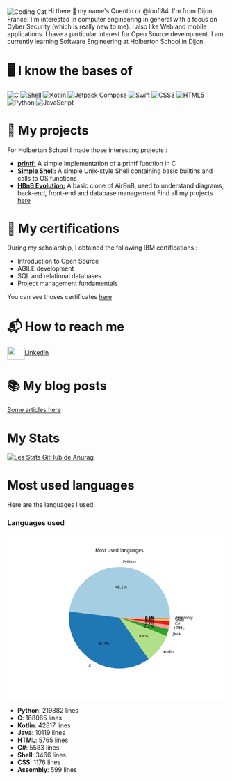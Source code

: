 <img align="center" alt="Coding Cat" width="1000" src="https://media0.giphy.com/media/v1.Y2lkPTc5MGI3NjExdWg5c3ZpZXRxaWF0dHBydDkweWMycDU5ZDd1cGkycG1wbWF2aTV0MiZlcD12MV9pbnRlcm5hbF9naWZfYnlfaWQmY3Q9Zw/FcqKy4Kj7XOK0hCW4g/giphy.gif">
Hi there 👋 my name's Quentin or @loufi84. I'm from Dijon, France.
I'm interested in computer engineering in general with a focus on Cyber Security (which is really new to me). I also like Web and mobile applications.
I have a particular interest for Open Source development.
I am currently learning Software Engineering at Holberton School in Dijon.

# 🖥️ I know the bases of
![C](https://img.shields.io/badge/C-A8B9CC?style=flat&logo=c&logoColor=white)
![Shell](https://img.shields.io/badge/Shell-89E051?style=flat&logo=gnubash&logoColor=white)
![Kotlin](https://img.shields.io/badge/Kotlin-7F52FF?style=flat&logo=kotlin&logoColor=white)
![Jetpack Compose](https://img.shields.io/badge/Jetpack_Compose-03DAC5?style=flat&logo=jetpack&logoColor=black)
![Swift](https://img.shields.io/badge/Swift-F05138?style=flat&logo=swift&logoColor=white)
![CSS3](https://img.shields.io/badge/CSS3-1572B6?style=flat&logo=css3&logoColor=white)
![HTML5](https://img.shields.io/badge/HTML5-E34F26?style=flat&logo=html5&logoColor=white)
![Python](https://img.shields.io/badge/Python-3776AB?style=flat&logo=python&logoColor=white)
![JavaScript](https://img.shields.io/badge/JavaScript-F7DF1E?style=flat&logo=javascript&logoColor=black)

# 🚀 My projects
For Holberton School I made those interesting projects :
- <a href="https://github.com/loufi84/holbertonschool-printf" target="blank"><strong>printf:</a></strong> A simple implementation of a printf function in C
- <a href="https://github.com/loufi84/holbertonschool-simple_shell" target="blank"><strong>Simple Shell:</a></strong> A simple Unix-style Shell containing basic builtins and calls to OS functions
- <a href="https://github.com/loufi84/holbertonschool-hbnb" target="blank"><strong>HBnB Evolution:</a></strong> A basic clone of AirBnB, used to understand diagrams, back-end, front-end and database management
Find all my projects <a href="https://github.com/loufi84?tab=repositories" target="blank">here</a>

# 🏅 My certifications
During my scholarship, I obtained the following IBM certifications :
- Introduction to Open Source
- AGILE development
- SQL and relational databases
- Project management fundamentals

You can see thoses certificates <a href="https://github.com/loufi84/holbertonschool-france-certificates-ibm" target="blank">here</a>

# 📬 How to reach me
<a href="https://www.linkedin.com/in/quentin-lataste-b5a359193/" target="blank"><img align="center" src="https://cdn.jsdelivr.net/npm/simple-icons@3.0.1/icons/linkedin.svg" alt="" height="30" width="40" />Linkedin</a>

<h1>📚 My blog posts</h1>
<a href="https://medium.com/@quentin.lataste" target="blank"><p>Some articles here</p></a>

# My Stats
[![Les Stats GitHub de Anurag](https://github-readme-stats.vercel.app/api?username=loufi84&show_icons=true&theme=tokyonight)](https://github.com/anuraghazra/github-readme-stats)

# Most used languages
Here are the languages I used:
### Languages used

![Languages used](languages.png)

- **Python**: 219882 lines
- **C**: 168065 lines
- **Kotlin**: 42817 lines
- **Java**: 10119 lines
- **HTML**: 5765 lines
- **C#**: 5583 lines
- **Shell**: 3466 lines
- **CSS**: 1176 lines
- **Assembly**: 599 lines
<!-- LANGUAGES -->
<!---
loufi84/loufi84 is a ✨ special ✨ repository because its `README.md` (this file) appears on your GitHub profile.
You can click the Preview link to take a look at your changes.
--->
